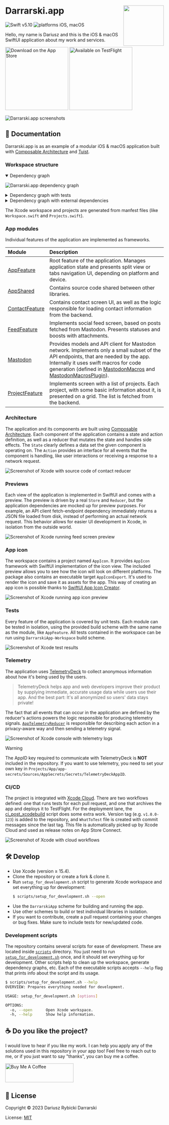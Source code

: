 # <img src="Projects/App/DarrarskiApp/Resources/Assets.xcassets/AppIcon.appiconset/Mac 128pt 2x.png" height="128" align="right"> Darrarski.app

![Swift v5.10](https://img.shields.io/badge/swift-v5.10-orange.svg)
![platforms iOS, macOS](https://img.shields.io/badge/platforms-iOS,_macOS-blue.svg)

Hello, my name is Dariusz and this is the iOS & macOS SwiftUI application about my work and services.

[<img src="web/assets/appstore.png" width="200" alt="Download on the App Store">](https://apps.apple.com/app/darrarski/id6463758169)
[<img src="web/assets/testflight.png" width="200" alt="Available on TestFlight">](https://testflight.apple.com/join/sGoIvYtI) 

<img src="web/assets/darrarski-app-no-icon-1280x640.png" alt="Darrarski.app screenshots">

## 📖 Documentation

Darrarski.app is as an example of a modular iOS & macOS application built with [Composable Architecture](https://github.com/pointfreeco/swift-composable-architecture) and [Tuist](https://tuist.io). 

### Workspace structure

<details open>
<summary>Dependency graph</summary>

![Darrarski.app dependency graph](web/assets/graph.png)

</details>

<details>
<summary>Dependency graph with tests</summary>

![Darrarski.app dependency graph with tests](web/assets/graph-tests.png)

</details>

<details>
<summary>Dependency graph with external dependencies</summary>

![Darrarski.app dependency graph with external dependencies](web/assets/graph-external.png)

</details>

The Xcode workspace and projects are generated from manfest files (like `Workspace.swift` and `Projects.swift`).

### App modules

Individual features of the application are implemented as frameworks.

| Module | Description |
|:--|:--|
| [AppFeature](Projects/App/AppFeature) | Root feature of the application. Manages application state and presents split view or tabs navigation UI, depending on platform and device.
| [AppShared](Projects/App/AppShared) | Contains source code shared between other libraries.
| [ContactFeature](Projects/App/ContactFeature) | Contains contact screen UI, as well as the logic responsible for loading contact information from the backend.
| [FeedFeature](Projects/App/FeedFeature) | Implements social feed screen, based on posts fetched from Mastodon. Presents statuses and boosts with attachments.
| [Mastodon](Projects/App/Mastodon) | Provides models and API client for Mastodon network. Implements only a small subset of the API endpoints, that are needed by the app. Internally it uses swift macros for code generation (defined in [MastodonMacros](Projects/App/MastodonMacros) and [MastodonMacrosPlugin](Projects/App/MastodonMacrosPlugin)).
| [ProjectFeature](Projects/App/ProjectsFeature) | Implements screen with a list of projects. Each project, with some basic information about it, is presented on a grid. The list is fetched from the backend.

### Architecture

The application and its components are built using [Composable Architecture](https://github.com/pointfreeco/swift-composable-architecture). Each component of the application contains a state and action definition, as well as a reducer that mutates the state and handles side effects. The `State` clearly defines a data set the given component is operating on. The `Action` provides an interface for all events that the component is handling, like user interactions or receiving a response to a network request.

![Screenshot of Xcode with source code of contact reducer](web/assets/xcode-contact-reducer.png)

### Previews

Each view of the application is implemented in SwiftUI and comes with a preview. The preview is driven by a real `Store` and `Reducer`, but the application dependencies are mocked up for preview purposes. For example, an API client fetch-endpoint dependency immediately returns a JSON file loaded from disk, instead of performing an actual network request. This behavior allows for easier UI development in Xcode, in isolation from the outside world.

![Screenshot of Xcode running feed screen preview](web/assets/xcode-preview-feed.png)

### App icon

The workspace contains a project named `AppIcon`. It provides `AppIcon` framework with SwiftUI implementation of the icon view. The included preview allows you to see how the icon will look on different platforms. The package also contains an executable target `AppIconExport`. It's used to render the icon and save it as assets for the app. This way of creating an app icon is possible thanks to [SwiftUI App Icon Creator](https://github.com/darrarski/swiftui-app-icon-creator).

![Screenshot of Xcode running app icon preview](web/assets/xcode-preview-app-icon.png)

### Tests

Every feature of the application is covered by unit tests. Each module can be tested in isolation, using the provided build scheme with the same name as the module, like `AppFeature`. All tests contained in the workspace can be run using `DarrarskiApp-Workspace` build scheme.

![Screenshot of Xcode test results](web/assets/xcode-test-results.png)

### Telemetry

The application uses [TelemetryDeck](https://telemetrydeck.com/) to collect anonymous information about how it's being used by the users.

> TelemetryDeck helps app and web developers improve their product by supplying immediate, accurate usage data while users use their app. And the best part: It's all anonymized so users' data stays private!

The fact that all events that can occur in the application are defined by the reducer's actions powers the logic responsible for producing telemetry signals. [`AppTelemetryReducer`](Projects/App/AppFeature/Sources/AppTelemetryReducer.swift) is responsible for describing each action in a privacy-aware way and then sending a telemetry signal.

![Screenshot of Xcode console with telemetry logs](web/assets/xcode-telemetry-logs.png)

> [!WARNING]  
> The AppID key required to communicate with TelemetryDeck is **NOT** included in the repository. If you want to use telemetry, you need to set your own key in `Projects/App/app-secrets/Sources/AppSecrets/Secrets/TelemetryDeckAppID`.

### CI/CD

The project is integrated with [Xcode Cloud](https://developer.apple.com/xcode-cloud/). There are two workflows defined: one that runs tests for each pull request, and one that archives the app and deploys it to TestFlight. For the deployment lane, the [ci_post_xcodebuild](ci_scripts/ci_post_xcodebuild.sh) script does some extra work. Version tag (e.g. `v1.0.0-123`) is added to the repository, and `WhatToTest` file is created with commit messages since the last tag. This file is automatically picked up by Xcode Cloud and used as release notes on App Store Connect.

![Screenshot of Xcode with cloud workflows](web/assets/xcode-cloud-deploy.png)

## 🛠 Develop

- Use Xcode (version ≥ 15.4).
- Clone the repository or create a fork & clone it.
- Run `setup_for_development.sh` script to generate Xcode workspace and set everything up for development:
    ```sh
    $ scripts/setup_for_development.sh --open
    ```
- Use the `DarrarskiApp` scheme for building and running the app.
- Use other schemes to build or test individual libraries in isolation.
- If you want to contribute, create a pull request containing your changes or bug fixes. Make sure to include tests for new/updated code.

### Development scripts

The repository contains several scripts for ease of development. These are located inside [`scripts`](scripts) directory. You just need to run [`setup_for_development.sh`](scripts/setup_for_development.sh) once, and it should set everything up for development. Other scripts help to clean up the workspace, generate dependency graphs, etc. Each of the executable scripts accepts `--help` flag that prints info about the script and its usage.

```sh
$ scripts/setup_for_development.sh --help
OVERVIEW: Prepares everything needed for development.

USAGE: setup_for_development.sh [options]

OPTIONS:
  -o, --open      Open Xcode workspace.
  -h, --help      Show help information.
```

## ☕️ Do you like the project?

I would love to hear if you like my work. I can help you apply any of the solutions used in this repository in your app too! Feel free to reach out to me, or if you just want to say "thanks", you can buy me a coffee.

<a href="https://www.buymeacoffee.com/darrarski" target="_blank"><img src="https://cdn.buymeacoffee.com/buttons/v2/default-yellow.png" alt="Buy Me A Coffee" height="60" width="217" style="height: 60px !important;width: 217px !important;" ></a>

## 📄 License

Copyright © 2023 Dariusz Rybicki Darrarski

License: [MIT](LICENSE)

